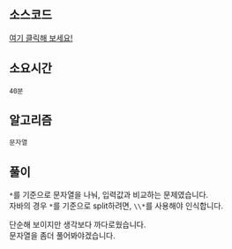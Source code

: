 ## 소스코드
[여기 클릭해 보세요!](https://github.com/BE-Archive/Algorithm-Study/blob/main/wnso-kim/Week_39/BOJ_9996_한국이_그리울_땐_서버에_접속하지/BOJ_9996_한국이_그리울_땐_서버에_접속하지.java)

## 소요시간
`40분`

## 알고리즘
`문자열`

## 풀이
`*`를 기준으로 문자열을 나눠, 입력값과 비교하는 문제였습니다.   
자바의 경우 `*`를 기준으로 split하려면, `\\*`를 사용해야 인식합니다.

단순해 보이지만 생각보다 까다로웠습니다.   
문자열을 좀더 풀어봐야겠습니다.   
